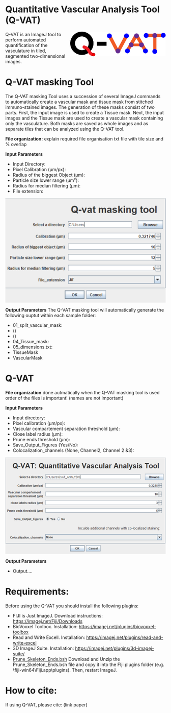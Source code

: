 # Quantitative Vascular Analysis Tool (Q-VAT)

<img src="Images/Q-vat%20logo.png" width="300" align="right">

Q-VAT is an ImageJ tool to perform automated quantification of the vasculature in tiled, segmented two-dimensional images.





# Q-VAT masking Tool

The Q-VAT masking Tool  uses a succession of several ImageJ commands to automatically create a vascular mask and tissue mask from stitched immuno-stained images. The generation of these masks consist of two parts. First, the input image is used to create a Tissue mask. Next, the input images and the Tissue mask are used to create a vascular mask containing only the vasculature. Both masks are saved as whole images and as separate tiles that can be analyzed using the Q-VAT tool. 

**File organization:**
explain required file organisation
txt file with tile size and % overlap


**Input Parameters**
- Input Directory:
- Pixel Calibration (µm/px):
- Radius of the biggest Object  (µm):
- Particle size lower range (µm²):
- Radius for median filtering (µm):
- File extension: 

<img src="Images/Q-VAT%20masking%20tool GUI.PNG" width="600" align="center">

**Output Parameters**
The Q-VAT masking tool will automatically generate the following ouptut within each sample folder:
- 01_split_vascular_mask:
- ()
- ()
- 04_Tissue_mask: 
- 05_dimensions.txt:
- TissueMask
- VascularMask

# Q-VAT

**File organization**
done autmatically when the Q-VAT masking tool is used
order of the files is important! (names are not important)

**Input Parameters**
- Input directory:
- Pixel calibration (µm/px):
- Vascular compartement separation threshold (µm):
- Close label radius (µm):
- Prune ends threshold (µm):
- Save_Output_Figures (Yes/No):
- Colocalization_channels (None, Channel2, Channel 2 &3): 

<img src="Images/Q-VAT-GUI.png" width="600" align="center">

**Output Parameters**
- Output....

# Requirements:

Before using the Q-VAT you should install the following plugins: 

- FIJI is Just ImageJ. Download instructions: https://imagej.net/Fiji/Downloads
- BioVoxxel Toolbox. Installation: https://imagej.net/plugins/biovoxxel-toolbox
- Read and Write Excell. Installation: https://imagej.net/plugins/read-and-write-excel
- 3D ImageJ Suite. Installation: https://imagej.net/plugins/3d-imagej-suite/
- [Prune_Skeleton_Ends.bsh](https://gist.github.com/lacan/0a12113b1497db86d7df3ef102efd34d#file-prune_skeleton_ends-bsh)
Download and Unzip the Prune_Skeleton_Ends.bsh file and copy it into the FIji plugins folder (e.g. \fiji-win64\Fiji.app\plugins). Then,  restart ImageJ. 

#  How to cite:

If using Q-VAT, please cite: (link paper)
